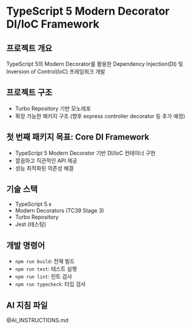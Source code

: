 # TypeScript 5 Modern Decorator DI/IoC Framework

## 프로젝트 개요
TypeScript 5의 Modern Decorator를 활용한 Dependency Injection(DI) 및 Inversion of Control(IoC) 프레임워크 개발

## 프로젝트 구조
- Turbo Repository 기반 모노레포
- 확장 가능한 패키지 구조 (향후 express controller decorator 등 추가 예정)

## 첫 번째 패키지 목표: Core DI Framework
- TypeScript 5 Modern Decorator 기반 DI/IoC 컨테이너 구현
- 깔끔하고 직관적인 API 제공
- 성능 최적화된 의존성 해결

## 기술 스택
- TypeScript 5.x
- Modern Decorators (TC39 Stage 3)
- Turbo Repository
- Jest (테스팅)

## 개발 명령어
- `npm run build`: 전체 빌드
- `npm run test`: 테스트 실행
- `npm run lint`: 린트 검사
- `npm run typecheck`: 타입 검사

## AI 지침 파일
@AI_INSTRUCTIONS.md